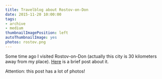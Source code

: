 ```yaml
---
title: Travelblog about Rostov-on-Don
date: 2015-11-20 10:00:00
tags:
- archive
- medium
thumbnailImagePosition: left
autoThumbnailImage: yes
photos: rostov.png
---
```


Some time ago I visited Rostov-on-Don (actually this city is 30 kilometers away from my place). [Here](https://medium.com/russian/%D1%80%D0%BE%D1%81%D1%82%D0%BE%D0%B2-%D0%B3%D0%BE%D1%80%D0%BE%D0%B4-%D0%BA%D0%BE%D0%BD%D1%82%D1%80%D0%B0%D1%81%D1%82%D0%BE%D0%B2-e47f377e61c2) is a brief post about it.
<!-- more -->
Attention: this post has a lot of photos!
